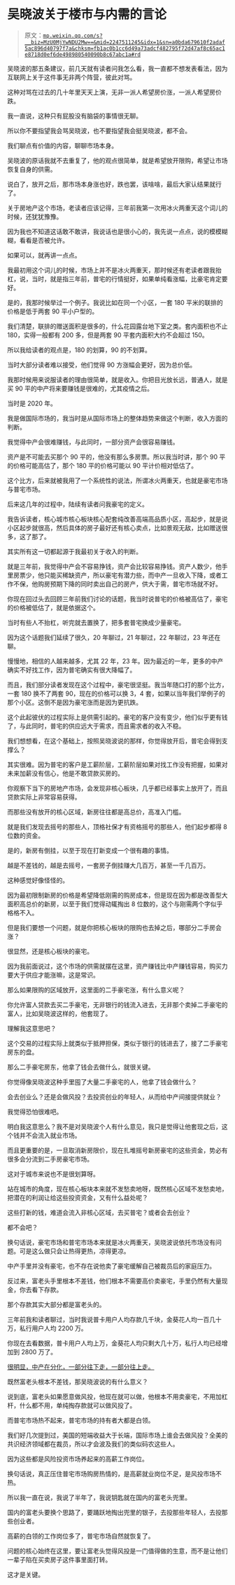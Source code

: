 # 吴晓波关于楼市与内需的言论

> 原文：[`mp.weixin.qq.com/s?__biz=MzU0MjYwNDU2Mw==&mid=2247511245&idx=1&sn=a0bda679610f2adaf5ac896d40797f7a&chksm=fb1ac0b1cc6d49a73adcf482795f72d47af8c65ac1e8718d0ef6de498980540090b8c67abc1a#rd`](http://mp.weixin.qq.com/s?__biz=MzU0MjYwNDU2Mw==&mid=2247511245&idx=1&sn=a0bda679610f2adaf5ac896d40797f7a&chksm=fb1ac0b1cc6d49a73adcf482795f72d47af8c65ac1e8718d0ef6de498980540090b8c67abc1a#rd)

吴晓波的那五条建议，前几天就有读者问我怎么看，我一直都不想发表看法，因为互联网上关于这件事无非两个阵营，彼此对骂。

这种对骂在过去的几十年里天天上演，无非一派人希望房价涨，一派人希望房价跌。

我一直说，这种只有屁股没有脑袋的事情很无聊。

所以你不要指望我会骂吴晓波，也不要指望我会挺吴晓波，都不会。

我们聊点有价值的内容，聊聊市场本身。

吴晓波的原话我就不去重复了，他的观点很简单，就是希望放开限购，希望让市场恢复自身的供需。

说白了，放开之后，那市场本身涨也好，跌也罢，该啥啥，最后大家认结果就行了。

关于房地产这个市场，老读者应该记得，三年前我第一次用冰火两重天这个词儿的时候，还犹犹豫豫。

因为我也不知道这话敢不敢讲，我说话也是很小心的，我先说一点点，说的模模糊糊，看看是否被允许。

如果可以，就再讲一点点。

我最初用这个词儿的时候，市场上并不是冰火两重天，那时候还有老读者跟我抬杠，说，当时，就是指三年前，普宅的行情挺好，如果单纯看涨幅，比豪宅肯定要好。

是的，我那时候举过一个例子。我说比如在同一个小区，一套 180 平米的联排的价格是低于两套 90 平小户型的。 

我们清楚，联排的赠送面积是很多的，什么花园露台地下室之类。套内面积也不止 180，实得一般都有 200 多，但是两套 90 平套内面积大约不会超过 150。

所以我给读者的观点是，180 的划算，90 的不划算。

当时大部分读者难以接受，他们觉得 90 方涨幅会更好，因为总价低。 

我那时候用来说服读者的理由很简单，就是收入。你把目光放长远，普通人，就是买 90 平的中产将来要赚钱是很难的，尤其疫情之后。 

当时是 2020 年。

我是做国际市场的，我当时是从国际市场上的整体趋势来做这个判断，收入方面的判断。 

我觉得中产会很难赚钱，与此同时，一部分资产会很容易赚钱。 

资产是不可能去买那个 90 平的，他没有那么多房票。所以我当时讲，那个 90 平的价格可能高估了，那个 180 平的价格可能以 90 平计价相对低估了。 

这个比方，后来就被我用了一个系统性的说法，所谓冰火两重天，也就是豪宅市场与普宅市场。 

后来这几年的过程中，陆续有读者问我豪宅的定义。

我告诉读者，核心城市核心板块核心配套纯改善高端高品质小区，高起步，就是说小区起步就很高，然后具体的房子最好还有核心卖点，比如景观无敌，比如赠送很多，这了那了。

其实所有这一切都起源于我最初关于收入的判断。

就是三年前，我觉得中产会不容易挣钱，资产会比较容易挣钱。资产人数少，他手里房票少，他只能买稀缺资产，所以豪宅有潜力些，而中产一旦收入下降，或者工作不保，他购房预期下降的同时卖出自己的房产，供大于需，普宅市场就不好。

你现在回过头去回顾三年前我们讨论的话题，我当时说普宅的价格被高估了，豪宅的价格被低估了，就是依据这个。

当时有些人不抬杠，听完就去置换了，把多套普宅换成少量豪宅。

因为这个话题我们延续了很久，20 年聊过，21 年聊过，22 年聊过，23 年还在聊。

慢慢地，相信的人越来越多，尤其 22 年，23 年。因为最近的一年，更多的中产确实不好找工作，因为普宅确实有很大降幅了。

而且，我们部分读者发现在这个过程中，豪宅很坚挺。我当年随口打的那个比方，一套 180 换不了两套 90，现在的价格可以换 3，4 套，如果以当年我们举例子的那个小区。这倒不是因为豪宅涨而是因为更抗跌。

这个此起彼伏的过程实际上是供需引起的。豪宅的客户没有变少，他们似乎更有钱了，与此同时，普宅的供应远大于需求，而且需求者的收入不稳。

我们想想看，在这个基础上，按照吴晓波说的那样，你觉得放开后，普宅会得到支撑么？

其实很难。因为普宅的客户是工薪阶层，工薪阶层如果对找工作没有把握，如果对未来加薪没有信心，他是不敢贷款买房的。

你观察下当下的房地产市场，会发现非核心板块，几乎都已经事实上放开了，而且贷款实际上非常容易获得。

而那些没有放开的核心区域，新房往往都是高总价，高准入门槛。

就是我们发现去摇号的那些人，顶格社保才有资格摇号的那些人，他们起步都得 8 位数的资金。

是的，新房有倒挂，以至于现在打新变成一个很有趣的事情。

越是不差钱的，越是去摇号，一套房子倒挂赚大几百万，甚至一千几百万。

这种感觉好像怪怪的。

因为最初限制新房的价格是希望降低刚需的购房成本，但是现在因为都是改善型大面积高总价的新房，以至于我们觉得动辄掏出 8 位数的，这个与刚需两个字似乎格格不入。

但是我们要想一个问题，就是你把核心板块的限购也去掉之后，哪部分二手房会涨？

很显然，还是核心板块的豪宅。

因为我前面说过，这个市场的供需就摆在这里，资产赚钱比中产赚钱容易，购买力要大于供应才能涨嘛，这是常识。

那么如果限购的区域放开，这里面的二手豪宅涨，有什么意义呢？

你允许富人贷款去买二手豪宅，无非银行的钱流入进去，无非那个卖掉二手豪宅的富人，比如吴晓波这样的，他套现了。

理解我这意思吧？

这个交易的过程实际上就类似于抵押担保，类似于银行的钱进去了，接了二手豪宅房东的盘。

那么二手豪宅房东，他拿了钱会去做什么，就很关键。

你觉得像吴晓波这种手里囤了大量二手豪宅的人，他拿了钱会做什么？

会去创业么？还是会做风投？去投资创业的年轻人，从而给中产间接提供就业？

我觉得恐怕很难吧。

明白我这意思么？我不是对吴晓波个人有什么意见，我只是觉得让他套现之后，这个钱并不会流入就业市场。

而且更重要的是，一旦取消新房限价，现在扎堆摇号新房豪宅的这些资金，势必有很多会分流到二手房豪宅市场。

这对于城市来说也不是很划算呀。

站在城市的角度，现在核心板块本来就不发愁卖地呀，既然核心区域不发愁卖地，把潜在的利润让给这些投资资金，又有什么益处呢？

这些打新的钱，难道会流入非核心区域，去买普宅？或者会去创业？

都不会吧？

换句话说，豪宅市场和普宅市场本来就是冰火两重天，吴晓波说依托市场没有问题。可是这么做只会让热得更热，凉得更凉。

中产手里并没有豪宅，也不存在说他卖了豪宅缓解自己被裁员后的家庭压力。

反过来，富老头手里根本不差钱，他们根本不需要高价卖豪宅，手里仍然有大量现金，你去看下存款。

那个存款其实大部分都是富老头的。

三年前我和读者聊过，当时我说普卡用户人均存款几千块，金葵花人均一百几十万，私行用户人均 2200 万。 

你现在去看数据，普卡用户人均上万，金葵花人均只剩大几十万，私行人均已经增加到 2800 万了。

[很明显，中产在分化，一部分往下走，一部分往上走。](http://mp.weixin.qq.com/s?__biz=MzU3NDc5Nzc0NQ==&mid=2247524112&idx=1&sn=f4eacbfeef804b4e60d99b708643e5fb&chksm=fd2e3dceca59b4d8f033a4f76437ea12d16e7745de915bb96fdf84aa6dc66e8025756ce63b3b&scene=21#wechat_redirect) 

既然富老头根本不差钱，那吴晓波说的有什么意义？

说到底，富老头如果愿意做风投，他现在就可以做，他根本不用卖豪宅，不用加杠杆，什么都不用，单纯掏存款就可以做风投了。

而普宅市场热不起来，普宅市场的持有者大都是白领。

我们好几次提到过，美国的短端收益大于长端，国际市场上谁会去做风投？全美的共识经济领域都在裁员，所以才会波及我们的类似码农这些人。

因为这些都是风险投资市场养起来的高薪工作岗位。

换句话说，真正压住普宅市场购房热情的，是高薪就业岗位不足，是风投市场不热。

所以我一直在说，我说了半年了，我说钥匙就在国内的富老头兜里。

国内的富老头要换个思路了，要踊跃地掏出兜里的银子，去投那些年轻人，去投那些创业者。

高薪的白领的工作岗位多了，普宅市场自然就恢复了。

问题的核心始终在这里，要让富老头觉得风投是一门值得做的生意，而不是让他们一辈子陷在买卖房子这件事里面打转。

这才是关键。